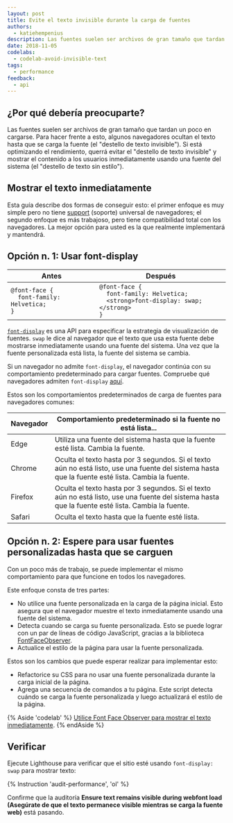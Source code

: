 ```yaml
---
layout: post
title: Evite el texto invisible durante la carga de fuentes
authors:
  - katiehempenius
description: Las fuentes suelen ser archivos de gran tamaño que tardan un poco en cargarse. Para lidiar con esto, algunos navegadores ocultan el texto hasta que se carga la fuente (el "destello de texto invisible"). Si está optimizando el rendimiento, querrá evitar el "destello de texto invisible "y mostrar el contenido a los usuarios de forma inmediata utilizando una fuente del sistema.
date: 2018-11-05
codelabs:
  - codelab-avoid-invisible-text
tags:
  - performance
feedback:
  - api
---
```


## ¿Por qué debería preocuparte?

Las fuentes suelen ser archivos de gran tamaño que tardan un poco en cargarse. Para hacer frente a esto, algunos navegadores ocultan el texto hasta que se carga la fuente (el "destello de texto invisible"). Si está optimizando el rendimiento, querrá evitar el "destello de texto invisible" y mostrar el contenido a los usuarios inmediatamente usando una fuente del sistema (el "destello de texto sin estilo").

## Mostrar el texto inmediatamente

Esta guía describe dos formas de conseguir esto: el primer enfoque es muy simple pero no tiene [support](https://caniuse.com/#search=font-display) (soporte) universal de navegadores; el segundo enfoque es más trabajoso, pero tiene compatibilidad total con los navegadores. La mejor opción para usted es la que realmente implementará y mantendrá.

## Opción n. 1: Usar font-display

<div class="w-table-wrapper">
  <table>
    <thead>
      <tr>
        <th>Antes</th>
        <th>Después</th>
      </tr>
    </thead>
    <tbody>
      <tr>
        <td>
<code>@font-face {
  font-family: Helvetica;
}
</code>
        </td>
        <td>
<code>@font-face {
  font-family: Helvetica;
  &lt;strong&gt;font-display: swap;&lt;/strong&gt;
}
</code>
        </td>
      </tr>
    </tbody>
  </table>
</div>

[`font-display`](https://developer.mozilla.org/docs/Web/CSS/@font-face/font-display) es una API para especificar la estrategia de visualización de fuentes. `swap` le dice al navegador que el texto que usa esta fuente debe mostrarse inmediatamente usando una fuente del sistema. Una vez que la fuente personalizada está lista, la fuente del sistema se cambia.

Si un navegador no admite `font-display`, el navegador continúa con su comportamiento predeterminado para cargar fuentes. Compruebe qué navegadores admiten `font-display` [aquí](https://caniuse.com/#search=font-display).

Estos son los comportamientos predeterminados de carga de fuentes para navegadores comunes:

<div class="w-table-wrapper">
  <table>
    <thead>
      <tr>
        <th><strong>Navegador</strong></th>
        <th><strong>Comportamiento predeterminado si la fuente no está lista...</strong></th>
      </tr>
    </thead>
    <tbody>
      <tr>
        <td>Edge</td>
        <td>Utiliza una fuente del sistema hasta que la fuente esté lista. Cambia la fuente.</td>
      </tr>
      <tr>
        <td>Chrome</td>
        <td>Oculta el texto hasta por 3 segundos. Si el texto aún no está listo, use una fuente del sistema hasta que la fuente esté lista. Cambia la fuente.</td>
      </tr>
      <tr>
        <td>Firefox</td>
        <td>Oculta el texto hasta por 3 segundos. Si el texto aún no está listo, use una fuente del sistema hasta que la fuente esté lista. Cambia la fuente.</td>
      </tr>
      <tr>
        <td>Safari</td>
        <td>Oculta el texto hasta que la fuente esté lista.</td>
      </tr>
    </tbody>
  </table>
</div>

## Opción n. 2: Espere para usar fuentes personalizadas hasta que se carguen

Con un poco más de trabajo, se puede implementar el mismo comportamiento para que funcione en todos los navegadores.

Este enfoque consta de tres partes:

- No utilice una fuente personalizada en la carga de la página inicial. Esto asegura que el navegador muestre el texto inmediatamente usando una fuente del sistema.
- Detecta cuando se carga su fuente personalizada. Esto se puede lograr con un par de líneas de código JavaScript, gracias a la biblioteca [FontFaceObserver](https://github.com/bramstein/fontfaceobserver).
- Actualice el estilo de la página para usar la fuente personalizada.

Estos son los cambios que puede esperar realizar para implementar esto:

- Refactorice su CSS para no usar una fuente personalizada durante la carga inicial de la página.
- Agrega una secuencia de comandos a tu página. Este script detecta cuándo se carga la fuente personalizada y luego actualizará el estilo de la página.

{% Aside 'codelab' %} [Utilice Font Face Observer para mostrar el texto inmediatamente](/codelab-avoid-invisible-text). {% endAside %}

## Verificar

Ejecute Lighthouse para verificar que el sitio esté usando `font-display: swap` para mostrar texto:

{% Instruction 'audit-performance', 'ol' %}

Confirme que la auditoría **Ensure text remains visible during webfont load (Asegúrate de que el texto permanece visible mientras se carga la fuente web)** está pasando.
